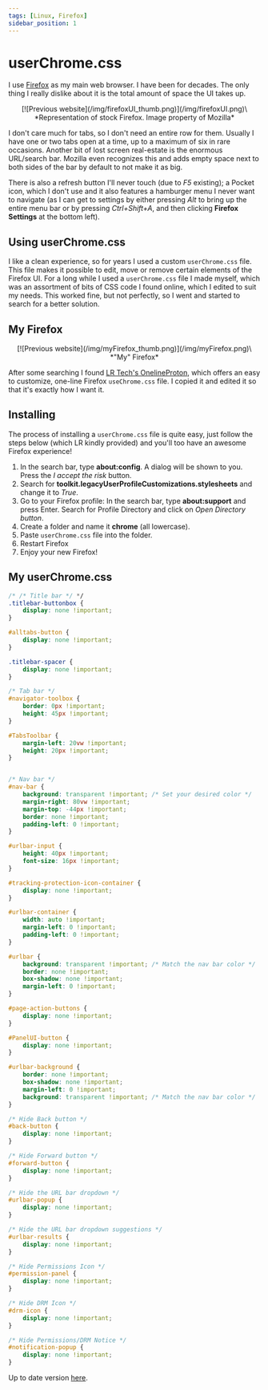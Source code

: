 ```yaml
---
tags: [Linux, Firefox]
sidebar_position: 1
---
```


# userChrome.css
I use [Firefox](https://www.mozilla.org/en-US/firefox/new/) as my main web browser. I have been for decades. The only thing I really dislike about it is the total amount of space the UI takes up. 

<center>
[![Previous website](/img/firefoxUI_thumb.png)](/img/firefoxUI.png)\
*Representation of stock Firefox. Image property of Mozilla*
</center>

I don't care much for tabs, so I don't need an entire row for them. Usually I have one or two tabs open at a time, up to a maximum of six in rare occasions. Another bit of lost screen real-estate is the enormous URL/search bar. Mozilla even recognizes this and adds empty space next to both sides of the bar by default to not make it as big.

There is also a refresh button I'll never touch (due to *F5* existing); a Pocket icon, which I don't use and it also features a hamburger menu I never want to navigate (as I can get to settings by either pressing *Alt* to bring up the entire menu bar or by pressing *Ctrl+Shift+A*, and then clicking **Firefox Settings** at the bottom left). 

## Using userChrome.css
I like a clean experience, so for years I used a custom `userChrome.css` file. This file makes it possible to edit, move or remove certain elements of the Firefox UI. For a long while I used a `userChrome.css` file I made myself, which was an assortment of bits of CSS code I found online, which I edited to suit my needs. This worked fine, but not perfectly, so I went and started to search for a better solution.

## My Firefox
<center>
[![Previous website](/img/myFirefox_thumb.png)](/img/myFirefox.png)\
*"My" Firefox*
</center>

After some searching I found [LR Tech's OnelineProton](https://github.com/lr-tech/OnelineProton/), which offers an easy to customize, one-line Firefox `useChrome.css` file. I copied it and edited it so that it's exactly how I want it.

## Installing 
The process of installing a `userChrome.css` file is quite easy, just follow the steps below (which LR kindly provided) and you'll too have an awesome Firefox experience!

1. In the search bar, type **about:config**. A dialog will be shown to you. Press the *I accept the risk* button.
2. Search for **toolkit.legacyUserProfileCustomizations.stylesheets** and change it to *True*.
3. Go to your Firefox profile:
    In the search bar, type **about:support** and press Enter.
    Search for Profile Directory and click on *Open Directory button*.
4. Create a folder and name it **chrome** (all lowercase).
5. Paste `userChrome.css` file into the folder.
6. Restart Firefox
7. Enjoy your new Firefox!

## My userChrome.css
```css showLineNumbers
/* /* Title bar */ */
.titlebar-buttonbox {
    display: none !important;
}

#alltabs-button {
    display: none !important;
}

.titlebar-spacer {
    display: none !important;
}

/* Tab bar */
#navigator-toolbox {
    border: 0px !important;
    height: 45px !important;
}

#TabsToolbar {
    margin-left: 20vw !important;
    height: 20px !important;
}


/* Nav bar */
#nav-bar {
    background: transparent !important; /* Set your desired color */
    margin-right: 80vw !important;
    margin-top: -44px !important;
    border: none !important;
    padding-left: 0 !important;
}

#urlbar-input {
    height: 40px !important;
    font-size: 16px !important;
}

#tracking-protection-icon-container {
    display: none !important;
}

#urlbar-container {
    width: auto !important;
    margin-left: 0 !important;
    padding-left: 0 !important;
}

#urlbar {
    background: transparent !important; /* Match the nav bar color */
    border: none !important;
    box-shadow: none !important;
    margin-left: 0 !important;
}

#page-action-buttons {
    display: none !important;
}

#PanelUI-button {
    display: none !important;
}

#urlbar-background {
    border: none !important;
    box-shadow: none !important;
    margin-left: 0 !important;
    background: transparent !important; /* Match the nav bar color */
}

/* Hide Back button */
#back-button { 
    display: none !important; 
}

/* Hide Forward button */
#forward-button { 
    display: none !important; 
}

/* Hide the URL bar dropdown */
#urlbar-popup {
    display: none !important;
}

/* Hide the URL bar dropdown suggestions */
#urlbar-results {
    display: none !important;
}

/* Hide Permissions Icon */
#permission-panel {
    display: none !important;
}

/* Hide DRM Icon */
#drm-icon {
    display: none !important;
}

/* Hide Permissions/DRM Notice */
#notification-popup {
    display: none !important;
}
```
Up to date version [here](https://codeberg.org/jorisvandijk/dotfiles_thinkpad/src/branch/main/home/joris/.mozilla/firefox/17yhl6to.default-release/chrome/userChrome.css#).